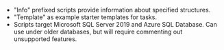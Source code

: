* "Info" prefixed scripts provide information about specified structures.
* "Template" as example starter templates for tasks. 
* Scripts target Microsoft SQL Server 2019 and Azure SQL Database.  Can use under older databases, but will require commenting out unsupported features.